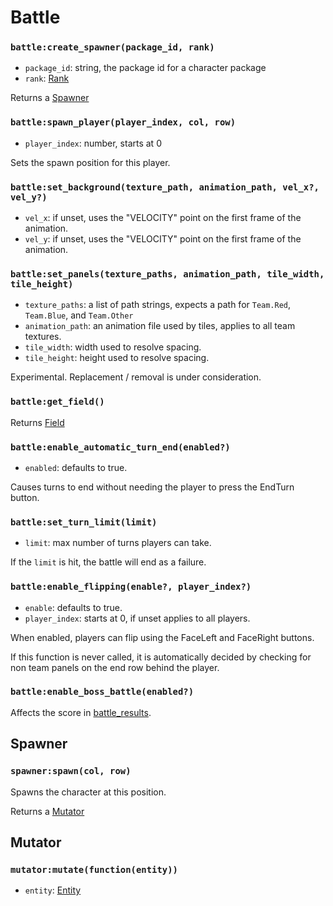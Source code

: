 # Battle

### `battle:create_spawner(package_id, rank)`

- `package_id`: string, the package id for a character package
- `rank`: [Rank](/client/lua-api/character#battlecharacterfrom_packagepackage_id-team-rank)

Returns a [Spawner](#spawner)

### `battle:spawn_player(player_index, col, row)`

- `player_index`: number, starts at 0

Sets the spawn position for this player.

### `battle:set_background(texture_path, animation_path, vel_x?, vel_y?)`

- `vel_x`: if unset, uses the "VELOCITY" point on the first frame of the animation.
- `vel_y`: if unset, uses the "VELOCITY" point on the first frame of the animation.

### `battle:set_panels(texture_paths, animation_path, tile_width, tile_height)`

- `texture_paths`: a list of path strings, expects a path for `Team.Red`, `Team.Blue`, and `Team.Other`
- `animation_path`: an animation file used by tiles, applies to all team textures.
- `tile_width`: width used to resolve spacing.
- `tile_height`: height used to resolve spacing.

Experimental. Replacement / removal is under consideration.

### `battle:get_field()`

Returns [Field](/client/lua-api/field)

### `battle:enable_automatic_turn_end(enabled?)`

- `enabled`: defaults to true.

Causes turns to end without needing the player to press the EndTurn button.

### `battle:set_turn_limit(limit)`

- `limit`: max number of turns players can take.

If the `limit` is hit, the battle will end as a failure.

### `battle:enable_flipping(enable?, player_index?)`

- `enable`: defaults to true.
- `player_index`: starts at 0, if unset applies to all players.

When enabled, players can flip using the FaceLeft and FaceRight buttons.

If this function is never called, it is automatically decided by checking for non team panels on the end row behind the player.

### `battle:enable_boss_battle(enabled?)`

Affects the score in [battle_results](/server/lua-api/events#battle_results).

## Spawner

### `spawner:spawn(col, row)`

Spawns the character at this position.

Returns a [Mutator](#mutator)

## Mutator

### `mutator:mutate(function(entity))`

- `entity`: [Entity](/client/lua-api/entity)
